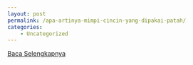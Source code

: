 ```yaml
---
layout: post
permalink: /apa-artinya-mimpi-cincin-yang-dipakai-patah/
categories:
    - Uncategorized
---
```


[Baca Selengkapnya](/02)